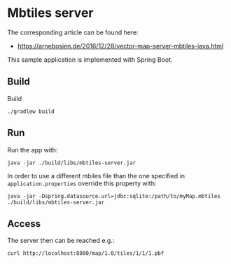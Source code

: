 # Mbtiles server

The corresponding article can be found here:

* https://arnebosien.de/2016/12/28/vector-map-server-mbtiles-java.html

This sample application is implemented with Spring Boot. 

## Build
Build

    ./gradlew build

## Run
Run the app with:
    
    java -jar ./build/libs/mbtiles-server.jar

In order to use a different mbiles file than the one specified in `application.properties` override this property with:

    java -jar -Dspring.datasource.url=jdbc:sqlite:/path/to/myMap.mbtiles ./build/libs/mbtiles-server.jar

## Access
The server then can be reached e.g.:

    curl http://localhost:8080/map/1.0/tiles/1/1/1.pbf

